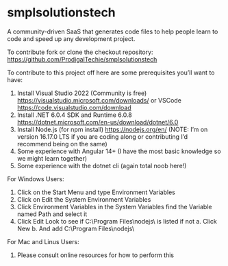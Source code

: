 # smplsolutionstech
A community-driven SaaS that generates code files to help people learn to code and speed up any development project.

To contribute fork or clone the checkout repository: https://github.com/ProdigalTechie/smplsolutionstech

To contribute to this project off here are some prerequisites you’ll want to have:

1) Install Visual Studio 2022 (Community is free) https://visualstudio.microsoft.com/downloads/  or VSCode https://code.visualstudio.com/download 
2) Install .NET 6.0.4 SDK and Runtime 6.0.8 https://dotnet.microsoft.com/en-us/download/dotnet/6.0 
3) Install Node.js (for npm install) https://nodejs.org/en/ (NOTE: I’m on version 16.17.0 LTS if you are coding along or contributing I’d recommend being on the same) 
4) Some experience with Angular 14+ (I have the most basic knowledge so we might learn together)
5) Some experience with the dotnet cli (again total noob here!)

For Windows Users:
1) Click on the Start Menu and type Environment Variables
2) Click on Edit the System Environment Variables
3) Click Environment Variables in the System Variables find the Variable named Path and select it
4) Click Edit Look to see if C:\Program Files\nodejs\ is listed if not
    a. Click New
    b. And add C:\Program Files\nodejs\

For Mac and Linus Users:
1) Please consult online resources for how to perform this